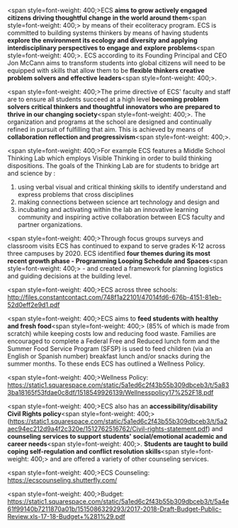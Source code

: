 <span style=font-weight: 400;>ECS </span>**aims to grow actively engaged citizens driving thoughtful change in the world around them**<span style=font-weight: 400;> by means of their ecoliteracy program. ECS is committed to building systems thinkers by means of having students </span>**explore the environment its ecology and diversity and applying interdisciplinary perspectives to engage and explore problems**<span style=font-weight: 400;>. ECS according to its Founding Principal and CEO Jon McCann aims to transform students into global citizens will need to be equipped with skills that allow them to be </span>**flexible thinkers creative problem solvers and effective leaders**<span style=font-weight: 400;>.</span>

<span style=font-weight: 400;>The prime directive of ECS' faculty and staff are to ensure all students succeed at a high level </span>**becoming problem solvers critical thinkers and thoughtful innovators who are prepared to thrive in our changing society**<span style=font-weight: 400;>. The organization and programs at the school are designed and continually refined in pursuit of fulfilling that aim. This is achieved by means of </span>**collaboration reflection and progressivism**<span style=font-weight: 400;>.</span>

<span style=font-weight: 400;>For example ECS features a Middle School Thinking Lab which employs Visible Thinking in order to build thinking dispositions. The goals of the Thinking Lab are for students to bridge art and science by :</span>

<ol>  <li><span style=font-weight: 400;> using verbal visual and critical thinking skills to identify understand and express problems that cross disciplines</span></li>  <li><span style=font-weight: 400;> making connections between science art technology and design and </span></li>  <li><span style=font-weight: 400;> incubating and activating within the lab an innovative learning community and inspiring active collaboration between ECS faculty and partner organizations.</span></li>  </ol>

<span style=font-weight: 400;>Through focus groups surveys and classroom visits ECS has continued to expand to serve grades K-12 across three campuses by 2020. ECS identified </span>**four themes during its most recent growth phase - Programming Looping Schedule and Spaces**<span style=font-weight: 400;> - and created a framework for planning logistics and guiding decisions at the building level.</span>

<span style=font-weight: 400;>ECS across three schools: http://files.constantcontact.com/748f1a22101/47014fd6-676b-4151-81eb-52d0eff2e9d1.pdf</span>

<span style=font-weight: 400;>ECS aims to </span>**feed students with healthy and fresh food**<span style=font-weight: 400;> (85% of which is made from scratch) while keeping costs low and reducing food waste. Families are encouraged to complete a Federal Free and Reduced lunch form and the Summer Food Service Program (SFSP) is used to feed children (via an English or Spanish number) breakfast lunch and/or snacks during the summer months. To these ends ECS has outlined a Wellness Policy.</span>

<span style=font-weight: 400;>Wellness Policy: https://static1.squarespace.com/static/5a1ed6c2f43b55b309dbceb3/t/5a833ba18165f53fdae0c8df/1518549926139/Wellnesspolicy17%252F18.pdf</span>

<span style=font-weight: 400;>ECS also has an </span>**accessibility/disability Civil Rights policy**<span style=font-weight: 400;> (https://static1.squarespace.com/static/5a1ed6c2f43b55b309dbceb3/t/5a2aec94ec212d9a4f2c320e/1512762516762/Civil-rights-statement.pdf) and </span>**counseling services to support students' social/emotional academic and career needs**<span style=font-weight: 400;>. </span>**Students are taught to build coping self-regulation and conflict resolution skills**<span style=font-weight: 400;> and are offered a variety of other counseling services.</span>

<span style=font-weight: 400;>ECS Counseling: https://ecscounseling.shutterfly.com/</span>

<span style=font-weight: 400;>Budget: https://static1.squarespace.com/static/5a1ed6c2f43b55b309dbceb3/t/5a4e61f99140b7211870a01b/1515086329293/2017-2018-Draft-Budget-Public-Review.xls-17-18-Budget+%281%29.pdf</span>